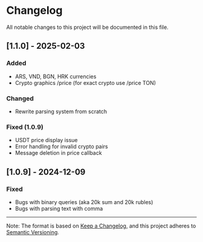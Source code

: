 # Changelog

All notable changes to this project will be documented in this file.

## [1.1.0] - 2025-02-03

### Added

- ARS,  VND, BGN, HRK currencies
- Crypto graphics /price (for exact crypto use /price TON)

### Changed

- Rewrite parsing system from scratch

### Fixed (1.0.9)

- USDT price display issue
- Error handling for invalid crypto pairs
- Message deletion in price callback

## [1.0.9] - 2024-12-09

### Fixed

- Bugs with binary queries (aka 20k sum and 20k rubles)
- Bugs with parsing text with comma

---

Note: The format is based on [Keep a Changelog](https://keepachangelog.com/en/1.0.0/),
and this project adheres to [Semantic Versioning](https://semver.org/spec/v2.0.0.html).
